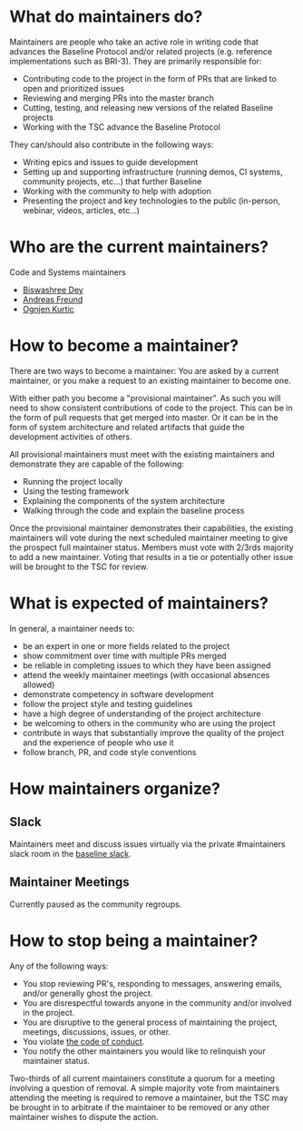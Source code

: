 # What do maintainers do?

Maintainers are people who take an active role in writing code that advances the Baseline Protocol and/or related projects (e.g. reference implementations such as BRI-3). They are primarily responsible for:

- Contributing code to the project in the form of PRs that are linked to open and prioritized issues
- Reviewing and merging PRs into the master branch
- Cutting, testing, and releasing new versions of the related Baseline projects
- Working with the TSC advance the Baseline Protocol

They can/should also contribute in the following ways:

- Writing epics and issues to guide development
- Setting up and supporting infrastructure (running demos, CI systems, community projects, etc...) that further Baseline
- Working with the community to help with adoption
- Presenting the project and key technologies to the public (in-person, webinar, videos, articles, etc...)

# Who are the current maintainers?

Code and Systems maintainers

- [Biswashree Dey](https://github.com/biscuitdey)
- [Andreas Freund](https://github.com/Therecanbeonlyone1969)
- [Ognjen Kurtic](https://github.com/ognjenkurtic)

# How to become a maintainer?

There are two ways to become a maintainer: You are asked by a current maintainer, or you make a request to an existing maintainer to become one.

With either path you become a "provisional maintainer". As such you will need to show consistent contributions of code to the project. This can be in the form of pull requests that get merged into master. Or it can be in the form of system architecture and related artifacts that guide the development activities of others.

All provisional maintainers must meet with the existing maintainers and demonstrate they are capable of the following:

- Running the project locally
- Using the testing framework
- Explaining the components of the system architecture
- Walking through the code and explain the baseline process

Once the provisional maintainer demonstrates their capabilities, the existing maintainers will vote during the next scheduled maintainer meeting to give the prospect full maintainer status. Members must vote with 2/3rds majority to add a new maintainer. Voting that results in a tie or potentially other issue will be brought to the TSC for review.

# What is expected of maintainers?

In general, a maintainer needs to:

- be an expert in one or more fields related to the project
- show commitment over time with multiple PRs merged
- be reliable in completing issues to which they have been assigned
- attend the weekly maintainer meetings (with occasional absences allowed)
- demonstrate competency in software development
- follow the project style and testing guidelines
- have a high degree of understanding of the project architecture
- be welcoming to others in the community who are using the project
- contribute in ways that substantially improve the quality of the project and the experience of people who use it
- follow branch, PR, and code style conventions

# How maintainers organize?

## Slack

Maintainers meet and discuss issues virtually via the private #maintainers slack room in the [baseline slack](https://ethereum-baseline.slack.com/).

## Maintainer Meetings

Currently paused as the community regroups.

# How to stop being a maintainer?

Any of the following ways:

- You stop reviewing PR's, responding to messages, answering emails, and/or generally ghost the project.
- You are disrespectful towards anyone in the community and/or involved in the project.
- You are disruptive to the general process of maintaining the project, meetings, discussions, issues, or other.
- You violate [the code of conduct](./CODE_OF_CONDUCT.md).
- You notify the other maintainers you would like to relinquish your maintainer status.

Two-thirds of all current maintainers constitute a quorum for a meeting involving a question of removal. A simple majority vote from maintainers attending the meeting is required to remove a maintainer, but the TSC may be brought in to arbitrate if the maintainer to be removed or any other maintainer wishes to dispute the action.
